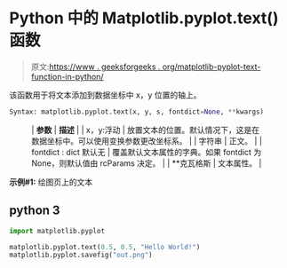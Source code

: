 # Python 中的 Matplotlib.pyplot.text()函数

> 原文:[https://www . geeksforgeeks . org/matplotlib-pyplot-text-function-in-python/](https://www.geeksforgeeks.org/matplotlib-pyplot-text-function-in-python/)

该函数用于将文本添加到数据坐标中 x，y 位置的轴上。

```py
Syntax: matplotlib.pyplot.text(x, y, s, fontdict=None, **kwargs)
```

<figure class="table">

| **参数** | **描述** |
| x，y:浮动 | 放置文本的位置。默认情况下，这是在数据坐标中。可以使用变换参数更改坐标系。 |
| 字符串 | 正文。 |
| fontdict : dict 默认无 | 覆盖默认文本属性的字典。如果 fontdict 为 None，则默认值由 rcParams 决定。 |
| **克瓦格斯 | 文本属性。 |

</figure>

**示例#1:** 绘图页上的文本

## python 3

```py
import matplotlib.pyplot

matplotlib.pyplot.text(0.5, 0.5, "Hello World!")
matplotlib.pyplot.savefig("out.png")
```